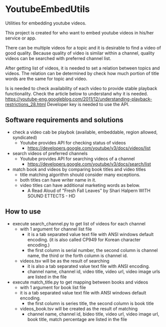 # YoutubeEmbedUtils
Utilities for embedding youtube videos.

This project is created for who want to embed youtube videos in his/her service or app.

There can be multiple videos for a topic and it is desirable to find a video of good quality.
Because quality of video is similar within a channel, 
quality videos can be searched with preferred channel list.  

After getting list of videos, it is needed to set a relation between topics and videos.
The relation can be determined by check how much portion of title words are the same for topic and video.

Is is needed to check availability of each video to provide stable playback functionality.
Check the article below to understand why it is needed.
https://youtube-eng.googleblog.com/2011/12/understanding-playback-restrictions_28.html
Developer key is needed to use the API.

## Software requirements and solutions
* check a video cab be playbok (available, embeddable, region allowed, syndicated)
  * Youtube provides API for checking status of videos
    * https://developers.google.com/youtube/v3/docs/videos/list
* search videos of preferred channels
  * Youtube provides API for searching videos of a channel
    * https://developers.google.com/youtube/v3/docs/search/list
* match book and videos by comparing book titles and video titles
  * title matching algorithm should consider many exceptions. 
  * both titles can have writer name in it.
  * video titles can have additional marketing words as below.
    * A Read Aloud of "Fresh Fall Leaves" by Shari Halpern WITH SOUND ETTECTS - HD

## How to use
* execute search_channel.py to get list of videos for each channel
  * with 1 argument for channel list file
    * it is a tab separated value text file with ANSI windows default encoding. (it is also called CP949 for Korean character encoding.)
    * the first column is serial number, the second column is channel name, the third or the forth column is channel id.
  * videos.tsv will be as the result of searching 
    * it is also a tab separated value text file with ANSI encoding.
    * channel name, channel id, video title, video url, video image urls are listed in the file
* execute match_title.py to get mapping between books and videos
  * with 1 argument for book list file
  * it is a tab separated value text file with ANSI windows default encoding.
    * the first column is series title, the second column is book title
  * videos_book.tsv will be created as the result of matching
    * channel name, channel id, bideo title, video url, video image url, book title, match percentage are listed in the file
